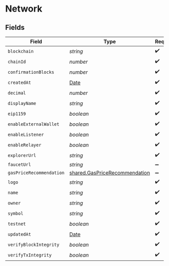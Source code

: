 # Network


## Fields

| Field                                                                                         | Type                                                                                          | Required                                                                                      | Description                                                                                   |
| --------------------------------------------------------------------------------------------- | --------------------------------------------------------------------------------------------- | --------------------------------------------------------------------------------------------- | --------------------------------------------------------------------------------------------- |
| `blockchain`                                                                                  | *string*                                                                                      | :heavy_check_mark:                                                                            | N/A                                                                                           |
| `chainId`                                                                                     | *number*                                                                                      | :heavy_check_mark:                                                                            | N/A                                                                                           |
| `confirmationBlocks`                                                                          | *number*                                                                                      | :heavy_check_mark:                                                                            | N/A                                                                                           |
| `createdAt`                                                                                   | [Date](https://developer.mozilla.org/en-US/docs/Web/JavaScript/Reference/Global_Objects/Date) | :heavy_check_mark:                                                                            | N/A                                                                                           |
| `decimal`                                                                                     | *number*                                                                                      | :heavy_check_mark:                                                                            | N/A                                                                                           |
| `displayName`                                                                                 | *string*                                                                                      | :heavy_check_mark:                                                                            | N/A                                                                                           |
| `eip1159`                                                                                     | *boolean*                                                                                     | :heavy_check_mark:                                                                            | N/A                                                                                           |
| `enableExternalWallet`                                                                        | *boolean*                                                                                     | :heavy_check_mark:                                                                            | N/A                                                                                           |
| `enableListener`                                                                              | *boolean*                                                                                     | :heavy_check_mark:                                                                            | N/A                                                                                           |
| `enableRelayer`                                                                               | *boolean*                                                                                     | :heavy_check_mark:                                                                            | N/A                                                                                           |
| `explorerUrl`                                                                                 | *string*                                                                                      | :heavy_check_mark:                                                                            | N/A                                                                                           |
| `faucetUrl`                                                                                   | *string*                                                                                      | :heavy_minus_sign:                                                                            | N/A                                                                                           |
| `gasPriceRecommendation`                                                                      | [shared.GasPriceRecommendation](../../../sdk/models/shared/gaspricerecommendation.md)         | :heavy_minus_sign:                                                                            | N/A                                                                                           |
| `logo`                                                                                        | *string*                                                                                      | :heavy_check_mark:                                                                            | N/A                                                                                           |
| `name`                                                                                        | *string*                                                                                      | :heavy_check_mark:                                                                            | N/A                                                                                           |
| `owner`                                                                                       | *string*                                                                                      | :heavy_check_mark:                                                                            | N/A                                                                                           |
| `symbol`                                                                                      | *string*                                                                                      | :heavy_check_mark:                                                                            | N/A                                                                                           |
| `testnet`                                                                                     | *boolean*                                                                                     | :heavy_check_mark:                                                                            | N/A                                                                                           |
| `updatedAt`                                                                                   | [Date](https://developer.mozilla.org/en-US/docs/Web/JavaScript/Reference/Global_Objects/Date) | :heavy_check_mark:                                                                            | N/A                                                                                           |
| `verifyBlockIntegrity`                                                                        | *boolean*                                                                                     | :heavy_check_mark:                                                                            | N/A                                                                                           |
| `verifyTxIntegrity`                                                                           | *boolean*                                                                                     | :heavy_check_mark:                                                                            | N/A                                                                                           |